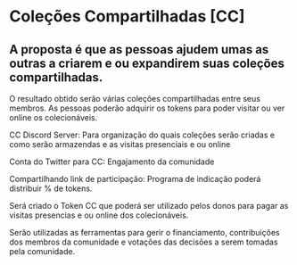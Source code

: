 # Coleções Compartilhadas [CC]

## A proposta é que as pessoas ajudem umas as outras a criarem e ou expandirem suas coleções compartilhadas.

O resultado obtido serão várias coleções compartilhadas entre seus membros. As pessoas poderão adquirir os tokens para poder visitar ou ver online os colecionáveis.

CC Discord Server: Para organização do quais coleções serão criadas e como serão armazendas e as visitas presenciais e ou online

Conta do Twitter para CC: Engajamento da comunidade

Compartilhando link de participação: Programa de indicação poderá distribuir % de tokens.

Será criado o Token CC que poderá ser utilizado pelos donos para pagar as visitas presencias e ou online dos colecionáveis.

Serão utilizadas as ferramentas para gerir o financiamento, contribuições dos membros da comunidade e votações das decisões a serem tomadas pela comunidade.
